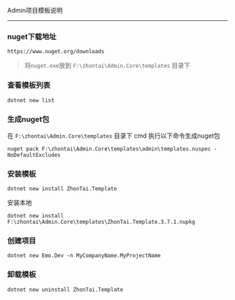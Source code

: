 ﻿
Admin项目模板说明

*********************************************************

### nuget下载地址
```
https://www.nuget.org/downloads
```
> 将`nuget.exe`放到 `F:\zhontai\Admin.Core\templates` 目录下

### 查看模板列表
```
dotnet new list
```

### 生成nuget包
在 `F:\zhontai\Admin.Core\templates` 目录下 cmd 执行以下命令生成nuget包
```
nuget pack F:\zhontai\Admin.Core\templates\admin\templates.nuspec -NoDefaultExcludes
```
### 安装模板
```
dotnet new install ZhonTai.Template
```
安装本地
```
dotnet new install F:\zhontai\Admin.Core\templates\ZhonTai.Template.3.7.1.nupkg
```

### 创建项目
```
dotnet new Emo.Dev -n MyCompanyName.MyProjectName
```

### 卸载模板
```
dotnet new uninstall ZhonTai.Template
```
